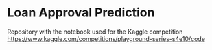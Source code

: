 # Loan Approval Prediction
Repository with the notebook used for the Kaggle competition https://www.kaggle.com/competitions/playground-series-s4e10/code
